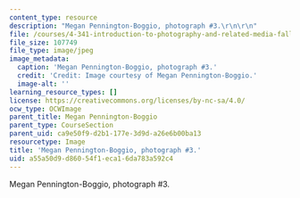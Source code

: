 ```yaml
---
content_type: resource
description: "Megan Pennington-Boggio, photograph #3.\r\n\r\n"
file: /courses/4-341-introduction-to-photography-and-related-media-fall-2007/a55a50d9d86054f1eca16da783a592c4_boggio3.jpg
file_size: 107749
file_type: image/jpeg
image_metadata:
  caption: 'Megan Pennington-Boggio, photograph #3.'
  credit: 'Credit: Image courtesy of Megan Pennington-Boggio.'
  image-alt: ''
learning_resource_types: []
license: https://creativecommons.org/licenses/by-nc-sa/4.0/
ocw_type: OCWImage
parent_title: Megan Pennington-Boggio
parent_type: CourseSection
parent_uid: ca9e50f9-d2b1-177e-3d9d-a26e6b00ba13
resourcetype: Image
title: 'Megan Pennington-Boggio, photograph #3.'
uid: a55a50d9-d860-54f1-eca1-6da783a592c4
---
```

Megan Pennington-Boggio, photograph #3.

